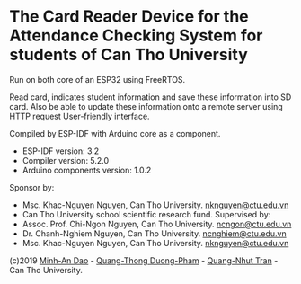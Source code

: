 # The Card Reader Device for the Attendance Checking System for students of Can Tho University

Run on both core of an ESP32 using FreeRTOS.

Read card, indicates student information and save these information into SD card.
Also be able to update these information onto a remote server using HTTP request
User-friendly interface.

Compiled by ESP-IDF with Arduino core as a component.

* ESP-IDF version: 3.2
* Compiler version: 5.2.0
* Arduino components version: 1.0.2

Sponsor by:

* Msc. Khac-Nguyen Nguyen, Can Tho University. <nknguyen@ctu.edu.vn>
* Can Tho University school scientific research fund.
Supervised by:
* Assoc. Prof. Chi-Ngon Nguyen, Can Tho University. <ncngon@ctu.edu.vn>
* Dr. Chanh-Nghiem Nguyen, Can Tho University. <ncnghiem@ctu.edu.vn>
* Msc. Khac-Nguyen Nguyen, Can Tho University. <nknguyen@ctu.edu.vn>

 (c)2019 [Minh-An Dao] - [Quang-Thong Duong-Pham] - [Quang-Nhut Tran] - Can Tho University.

<!-- Links -->
[Minh-An Dao]: minhan7497@gmail.com
[Quang-Thong Duong-Pham]: baronvn7197@gmail.com
[Quang-Nhut Tran]: nhut1202@gmail.com
